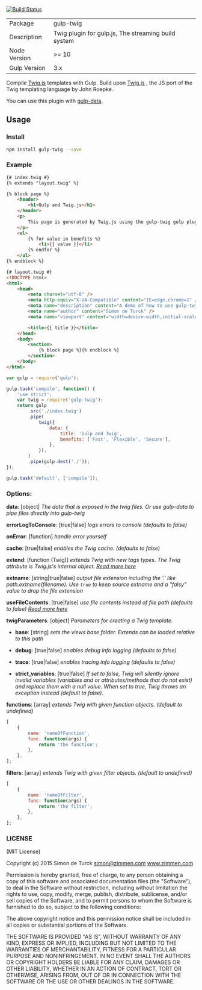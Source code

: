 [![Build Status](https://travis-ci.org/zimmen/gulp-twig.png?branch=master)](https://travis-ci.org/zimmen/gulp-twig)

<table>
<tr>
<td>Package</td><td>gulp-twig</td>
</tr>
<tr>
<td>Description</td>
<td>Twig plugin for gulp.js, The streaming build system</td>
</tr>
<tr>
<td>Node Version</td>
<td>>= 10</td>
</tr>
<tr>
<td>Gulp Version</td>
<td>3.x</td>
</tr>
</table>

Compile [Twig.js](https://github.com/justjohn/twig.js) templates with Gulp. Build upon [Twig.js](https://github.com/justjohn/twig.js) , the JS port of the Twig templating language by John Roepke.

You can use this plugin with [gulp-data](https://www.npmjs.com/package/gulp-data).

## Usage

### Install

```bash
npm install gulp-twig --save
```

### Example

```html
{# index.twig #}
{% extends "layout.twig" %}

{% block page %}
    <header>
        <h1>Gulp and Twig.js</h1>
    </header>
    <p>
        This page is generated by Twig.js using the gulp-twig gulp plugin.
    </p>
    <ul>
        {% for value in benefits %}
            <li>{{ value }}</li>
        {% endfor %}
    </ul>
{% endblock %}
```

```html
{# layout.twig #}
<!DOCTYPE html>
<html>
    <head>
        <meta charset="utf-8" />
        <meta http-equiv="X-UA-Compatible" content="IE=edge,chrome=1" />
        <meta name="description" content="A demo of how to use gulp-twig" />
        <meta name="author" content="Simon de Turck" />
        <meta name="viewport" content="width=device-width,initial-scale=1" />

        <title>{{ title }}</title>
    </head>
    <body>
        <section>
            {% block page %}{% endblock %}
        </section>
    </body>
</html>
```

```javascript
var gulp = require('gulp');

gulp.task('compile', function() {
    'use strict';
    var twig = require('gulp-twig');
    return gulp
        .src('./index.twig')
        .pipe(
            twig({
                data: {
                    title: 'Gulp and Twig',
                    benefits: ['Fast', 'Flexible', 'Secure'],
                },
            }),
        )
        .pipe(gulp.dest('./'));
});

gulp.task('default', ['compile']);
```

### Options:

**data**: [object| _The data that is exposed in the twig files. Or use gulp-data to pipe files directly into gulp-twig_

**errorLogToConsole**: [true|false] _logs errors to console (defaults to false)_

**onError**: [function] _handle error yourself_

**cache**: [true|false] _enables the Twig cache. (defaults to false)_

**extend**: [function (Twig)] _extends Twig with new tags types. The Twig attribute is Twig.js's internal object. [Read more here](https://github.com/justjohn/twig.js/wiki/Extending-twig.js-With-Custom-Tags)_

**extname**: [string|true|false] _output file extension including the '.' like path.extname(filename). Use `true` to keep source extname and a "falsy" value to drop the file extension_

**useFileContents**: [true|false] _use file contents instead of file path (defaults to false) [Read more here](https://github.com/zimmen/gulp-twig/issues/30)_

**twigParameters**: [object] _Parameters for creating a Twig template._

- **base**: [string] _sets the views base folder. Extends can be loaded relative to this path_

- **debug**: [true|false] _enables debug info logging (defaults to false)_

- **trace**: [true|false] _enables tracing info logging (defaults to false)_

- **strict_variables**: [true|false] _If set to false, Twig will silently ignore invalid variables (variables and or attributes/methods that do not exist) and replace them with a null value. When set to true, Twig throws an exception instead (default to false)._

**functions**: [array] _extends Twig with given function objects. (default to undefined)_

```javascript
[
    {
        name: 'nameOfFunction',
        func: function(args) {
            return 'the function';
        },
    },
];
```

**filters**: [array] _extends Twig with given filter objects. (default to undefined)_

```javascript
[
    {
        name: 'nameOfFilter',
        func: function(args) {
            return 'the filter';
        },
    },
];
```

### LICENSE

(MIT License)

Copyright (c) 2015 Simon de Turck <simon@zimmen.com> www.zimmen.com

Permission is hereby granted, free of charge, to any person obtaining
a copy of this software and associated documentation files (the
"Software"), to deal in the Software without restriction, including
without limitation the rights to use, copy, modify, merge, publish,
distribute, sublicense, and/or sell copies of the Software, and to
permit persons to whom the Software is furnished to do so, subject to
the following conditions:

The above copyright notice and this permission notice shall be
included in all copies or substantial portions of the Software.

THE SOFTWARE IS PROVIDED "AS IS", WITHOUT WARRANTY OF ANY KIND,
EXPRESS OR IMPLIED, INCLUDING BUT NOT LIMITED TO THE WARRANTIES OF
MERCHANTABILITY, FITNESS FOR A PARTICULAR PURPOSE AND
NONINFRINGEMENT. IN NO EVENT SHALL THE AUTHORS OR COPYRIGHT HOLDERS BE
LIABLE FOR ANY CLAIM, DAMAGES OR OTHER LIABILITY, WHETHER IN AN ACTION
OF CONTRACT, TORT OR OTHERWISE, ARISING FROM, OUT OF OR IN CONNECTION
WITH THE SOFTWARE OR THE USE OR OTHER DEALINGS IN THE SOFTWARE.
